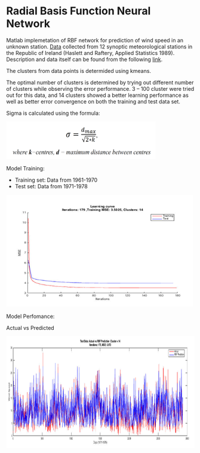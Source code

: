# Radial Basis Function Neural Network
Matlab implemetation of RBF network for prediction of wind speed in an unknown station. [Data](http://lib.stat.cmu.edu/datasets/wind.data) collected from 12 synoptic meteorological stations in the Republic of Ireland (Haslett and Raftery, Applied Statistics 1989). Description and data itself can be found from the following [link]( http://lib.stat.cmu.edu/datasets/wind.desc).

The clusters from data points is determided using kmeans.

The optimal number of clusters is determined by trying out different number of
clusters while observing the error performance. 3 – 100 cluster were tried out for this data, and 14 clusters showed a better learning performance as well as better error convergence on both the training and test data set.


Sigma is calculated using the formula: 

<img src="math/sigma.png" width="400" height="100" />

Model Training:
* Training set: Data from 1961-1970
* Test set: Data from 1971-1978 

<img src="lc.jpg" width="500" height="300" />


Model Perfomance:

Actual vs Predicted


<img src="predi.jpg" width="900" height="300" />



